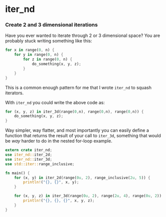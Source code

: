 # iter_nd
### Create 2 and 3 dimensional iterations

Have you ever wanted to iterate through 2 or 3 dimensional space?  You are
probably stuck writing something like this:
```rust
for x in range(0, n) {
    for y in range(0, n) {
        for z in range(0, n) {
            do_something(x, y, z);
        }
    }
}
```

This is a common enough pattern for me that I wrote `iter_nd` to squash
iterators.

With `iter_nd` you could write the above code as:

```rust
for (x, y, z) in iter_3d(range(0,n), range(0,n), range(0,n)) {
    do_something(x, y, z);
}
```

Way simpler, way flatter, and most importantly you can easily define a function
that returns the result of your call to `iter_3d`, something that would be
*way* harder to do in the nested for-loop example.

```rust
extern crate iter_nd;
use iter_nd::iter_2d;
use iter_nd::iter_3d;
use std::iter::range_inclusive;

fn main() {
    for (x, y) in iter_2d(range(0u, 2), range_inclusive(2u, 5)) {
        println!("{}, {}", x, y);
    }

    for (x, y, z) in iter_3d(range(0u, 2), range(2u, 4), range(0u, 2)) {
        println!("{}, {}, {}", x, y, z);
    }
}


```
